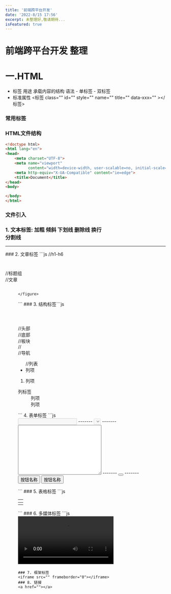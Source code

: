 ```yaml
---
title: '前端跨平台开发'
date: '2022-8/15 17:56'
excerpt: 未整理好,敬请期待...
isFeatured: true
---
```


# 前端跨平台开发 整理

# 一.HTML 
* 标签 用途 承载内容的结构 语法 - 单标签 - 双标签
* 标准属性
<标签 class="" id="" style="" name="" title="" data-xxx="" ></标签>
### 常用标签
### HTML文件结构
```html
<!doctype html>
<html lang="en">
<head>
    <meta charset="UTF-8">
    <meta name="viewport"
          content="width=device-width, user-scalable=no, initial-scale=1.0, maximum-scale=1.0, minimum-scale=1.0">
    <meta http-equiv="X-UA-Compatible" content="ie=edge">
    <title>Document</title>
</head>
<body>

</body>
</html>
```
### 文件引入
<link rel="stylesheet" href="">
<script></script>

### 1. 文本标签: 加粗 <b></b> 倾斜 <i></i> 下划线 <u></u> 删除线 <s></s> 换行 <br> 分割线
<hr>
### 2. 文章标签
```js //h1-h6
<h1 align="left center right"></h1>
//标题组
<hgroup></hgroup>
//文章
<article>
    <hgroup>
        <h1></h1>
        <h2></h2>
    </hgroup>
</article>
<p>
    <figure>

    </figure>
</p>
```
### 3. 结构标签
​```js
<header></header> //头部
<footer></footer> //底部
<section></section> //板块
<aside></aside> //
<nav></nav> //导航
<ul> //列表
    <li>列项</li>
</ul>
<ol>
    <li>列项</li>
</ol>
<dl>
    <dt>列标签</dt>
    <dd>列项</dd>
    <dd>列项</dd>
</dl>
```
4. 表单标签
```js
<form action="" method="" enctype="" target="">
    <label for=""></label>
    <input type="text" name="" value="" disabled readonly placeholder> -------
    <select name="" id="" value="" disabled readonly aria-placeholder="">
            <option value="" selected></option>
        </select> -------
    <textarea name="" id="" cols="30" rows="10"></textarea> -------
    <button type="reset"></button> -------
    <input type="reset" value="按钮名称">
    <input type="submit" value="按钮名称">
</form>
```
### 5. 表格标签
```js
<table>
    <thead>
        <tr>
            <th colspan="" rowspan=""></th>
        </tr>
    </thead>
    <tbody>
        <tr>
            <td></td>
        </tr>
    </tbody>
</table>
```
### 6. 多媒体标签
```js
<video src=""></video>
<audio src=""></audio>
<img src="" alt="">

```
### 7. 框架标签
<iframe src="" frameborder="0"></iframe>
### 8. 链接
<a href=""></a>